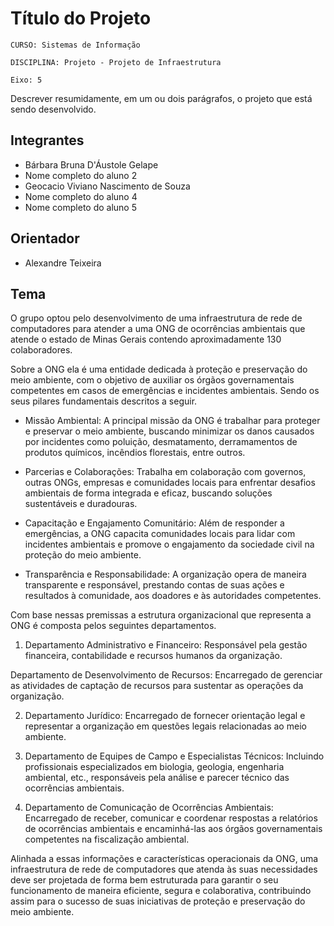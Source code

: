 # Título do Projeto

`CURSO: Sistemas de Informação`

`DISCIPLINA: Projeto - Projeto de Infraestrutura`

`Eixo: 5`

Descrever resumidamente, em um ou dois parágrafos, o projeto que está sendo desenvolvido.

## Integrantes

* Bárbara Bruna D'Áustole Gelape
* Nome completo do aluno 2
* Geocacio Viviano Nascimento de Souza
* Nome completo do aluno 4
* Nome completo do aluno 5

## Orientador

* Alexandre Teixeira

## Tema

O grupo optou pelo desenvolvimento de uma infraestrutura de rede de computadores para atender a uma ONG de ocorrências ambientais que atende o estado de Minas Gerais contendo aproximadamente 130 colaboradores.   

Sobre a ONG ela é uma entidade dedicada à proteção e preservação do meio ambiente, com o objetivo de auxiliar os órgãos governamentais competentes em casos de emergências e incidentes ambientais. Sendo os seus pilares fundamentais descritos a seguir. 

 

* Missão Ambiental: A principal missão da ONG é trabalhar para proteger e preservar o meio ambiente, buscando minimizar os danos causados por incidentes como poluição, desmatamento, derramamentos de produtos químicos, incêndios florestais, entre outros. 

* Parcerias e Colaborações: Trabalha em colaboração com governos, outras ONGs, empresas e comunidades locais para enfrentar desafios ambientais de forma integrada e eficaz, buscando soluções sustentáveis e duradouras. 

* Capacitação e Engajamento Comunitário: Além de responder a emergências, a ONG capacita comunidades locais para lidar com incidentes ambientais e promove o engajamento da sociedade civil na proteção do meio ambiente. 

* Transparência e Responsabilidade: A organização opera de maneira transparente e responsável, prestando contas de suas ações e resultados à comunidade, aos doadores e às autoridades competentes. 

 

Com base nessas premissas a estrutura organizacional que representa a ONG é composta pelos seguintes departamentos. 

 

1. Departamento Administrativo e Financeiro: Responsável pela gestão financeira, contabilidade e recursos humanos da organização. 

Departamento de Desenvolvimento de Recursos: Encarregado de gerenciar as atividades de captação de recursos para sustentar as operações da organização. 

2. Departamento Jurídico: Encarregado de fornecer orientação legal e representar a organização em questões legais relacionadas ao meio ambiente. 

3. Departamento de Equipes de Campo e Especialistas Técnicos: Incluindo profissionais especializados em biologia, geologia, engenharia ambiental, etc., responsáveis pela análise e parecer técnico das ocorrências ambientais. 

4. Departamento de Comunicação de Ocorrências Ambientais: Encarregado de receber, comunicar e coordenar respostas a relatórios de ocorrências ambientais e encaminhá-las aos órgãos governamentais competentes na fiscalização ambiental. 

 

Alinhada a essas informações e características operacionais da ONG, uma infraestrutura de rede de computadores que atenda às suas necessidades deve ser projetada de forma bem estruturada para garantir o seu funcionamento de maneira eficiente, segura e colaborativa, contribuindo assim para o sucesso de suas iniciativas de proteção e preservação do meio ambiente. 


